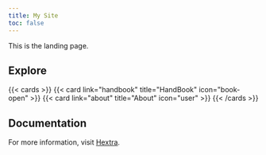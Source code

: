 ```yaml
---
title: My Site
toc: false
---
```


This is the landing page.

## Explore

{{< cards >}}
  {{< card link="handbook" title="HandBook" icon="book-open" >}}
  {{< card link="about" title="About" icon="user" >}}
{{< /cards >}}

## Documentation

For more information, visit [Hextra](https://imfing.github.io/hextra).
